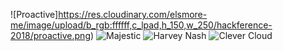 ![Proactive]https://res.cloudinary.com/elsmore-me/image/upload/b_rgb:ffffff,c_lpad,h_150,w_250/hackference-2018/proactive.png)
![Majestic](https://res.cloudinary.com/elsmore-me/image/upload/b_rgb:ffffff,c_lpad,h_150,w_250/hackference-2018/majestic.png)
![Harvey Nash](https://res.cloudinary.com/elsmore-me/image/upload/b_rgb:ffffff,c_lpad,h_150,w_250/hackference-2018/harvey-nash.png)
![Clever Cloud](https://res.cloudinary.com/elsmore-me/image/upload/b_rgb:ffffff,c_lpad,h_150,w_250/hackference-2018/sinnerschrader.png)
